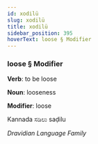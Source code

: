 ```yaml
---
id: xodilü
slug: xodilü
title: xodilü
sidebar_position: 395
hoverText: loose § Modifier
---
```


### loose § Modifier

**Verb**: to be loose

**Noun**: looseness

**Modifier**: loose

Kannada ಸಡಿಲು saḍilu 

*Dravidian Language Family*